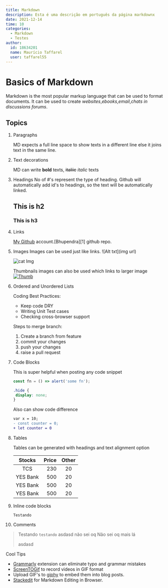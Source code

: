 ```yaml
---
title: Markdown
description: Esta é uma descrição em português da página markdownx
date: 2021-12-14
time: 10
categories:
  - Markdown
  - Testes
author:
  id: 18634201
  name: Maurício Taffarel
  user: taffarel55
---
```


<!-- <script>
   import Card from "$lib/components/Card.svelte";
   import Button from "$lib/components/Button.svelte";
</script>

<Card
   card_title="My Card Title"
   card_desc="Lorem ipsum dolor…"
   card_img="https://unsplash.it/300/300"
/>

<Button type="outline">Click me</Button> -->

# Basics of Markdown

Markdown is the most popular markup language that can be used to format documents. It can be used to create _websites_,_ebooks_,_email_,_chats in discussions forums_.

## Topics

1. Paragraphs

   MD expects a full line space to show texts in a different line else it joins text in the same line.

2. Text decorations

   MD can write **bold** texts, ~~italiic~~ _italic_ texts

3. Headings
   No of #'s represent the type of heading. Github will automatically add id's to headings, so the text will be automatically linked.
   ## This is h2
   ### This is h3
4. Links

   [My Github](https://github.com/bhupendra1011 'all repos') account.[Bhupendra][1] github repo.

5. Images
   Images can be used just like links. ![Alt txt](img url)

   ![cat Img](https://placekitten.com/300/200)

   Thumbnails images can also be used which links to larger image
   [<img src="https://placekitten.com/20/20" alt="Thumb">](https://placekitten.com/200/200)

6. Ordered and Unordered Lists

   Coding Best Practices:

   - Keep code DRY
   - Writing Unit Test cases
   - Checking cross-browser support

   Steps to merge branch:

   1. Create a branch from feature
   1. commit your changes
   1. push your changes
   1. raise a pull request

7. Code Blocks

   This is super helpful when posting any code snippet

   ```js
   const fn = () => alert('some fn');
   ```

   ```css
   .hide {
   	display: none;
   }
   ```

   Also can show code difference

   ```diff
   var x = 10;
   - const counter = 0;
   + let counter = 0
   ```

8. Tables

   Tables can be generated with headings and text alignment option

   |  Stocks  | Price | Other |
   | :------: | ----: | :---: |
   |   TCS    |   230 |  20   |
   | YES Bank |   500 |  20   |
   | YES Bank |   500 |  20   |
   | YES Bank |   500 |  20   |

9. Inline code blocks

   `Testando`

10. Comments

   > Testando `testando` asdasd não sei oq
   > Não sei oq mais lá
   >
   > asdasd

Cool Tips

- [Grammarly](https://marketplace.visualstudio.com/items?itemName=znck.grammarly) extension can eliminate typo and grammar mistakes
- [ScreenTOGif](https://www.screentogif.com/) to record videos in GIF format
- Upload GIF's to [giphy](https://giphy.com/) to embed them into blog posts.
- [Stackedit](https://stackedit.io/) for Markdown Editing in Browser.
